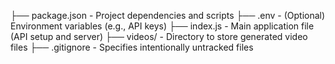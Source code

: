 ├── package.json            - Project dependencies and scripts
├── .env                    - (Optional) Environment variables (e.g., API keys)
├── index.js                - Main application file (API setup and server)
├── videos/                 - Directory to store generated video files
├── .gitignore              - Specifies intentionally untracked files